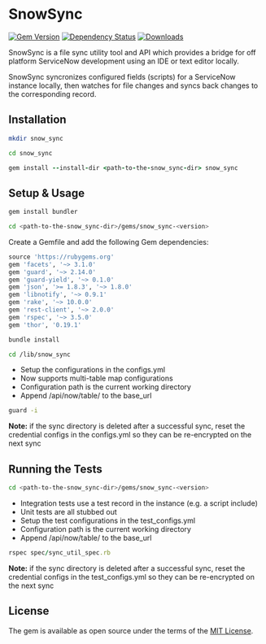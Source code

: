 # SnowSync

[![Gem Version](https://img.shields.io/badge/gem-v3.1.2-brightgreen.svg)](https://rubygems.org/gems/snow_sync) [![Dependency Status](https://img.shields.io/badge/dependencies-up--to--date-blue.svg)](https://rubygems.org/gems/snow_sync) [![Downloads](https://img.shields.io/badge/downloads-5k%2B-lightgrey.svg)](https://rubygems.org/gems/snow_sync)

SnowSync is a file sync utility tool and API which provides a bridge for off platform ServiceNow development using an IDE or text editor locally.

SnowSync syncronizes configured fields (scripts) for a ServiceNow instance locally, then watches for file changes and syncs back changes to the corresponding record.

## Installation

```bash
mkdir snow_sync
```

```bash
cd snow_sync
```

```ruby
gem install --install-dir <path-to-the-snow_sync-dir> snow_sync
```

## Setup & Usage

```ruby
gem install bundler
```

```bash
cd <path-to-the-snow_sync-dir>/gems/snow_sync-<version>
```

Create a Gemfile and add the following Gem dependencies:

```ruby
source 'https://rubygems.org'
gem 'facets', '~> 3.1.0'
gem 'guard', '~> 2.14.0'
gem 'guard-yield', '~> 0.1.0'
gem 'json', '>= 1.8.3', '~> 1.8.0'
gem 'libnotify', '~> 0.9.1'
gem 'rake', '~> 10.0.0'
gem 'rest-client', '~> 2.0.0'
gem 'rspec', '~> 3.5.0'
gem 'thor', '0.19.1'
```

```bash
bundle install
```

```bash
cd /lib/snow_sync
```

* Setup the configurations in the configs.yml
* Now supports multi-table map configurations
* Configuration path is the current working directory
* Append /api/now/table/ to the base_url

```bash
guard -i
```

**Note:** if the sync directory is deleted after a successful sync, reset the credential configs in the configs.yml so they can be re-encrypted on the next sync


## Running the Tests

```bash
cd <path-to-the-snow_sync-dir>/gems/snow_sync-<version>
```

* Integration tests use a test record in the instance (e.g. a script include)
* Unit tests are all stubbed out
* Setup the test configurations in the test_configs.yml
* Configuration path is the current working directory
* Append /api/now/table/ to the base_url

```ruby
rspec spec/sync_util_spec.rb
```

**Note:** if the sync directory is deleted after a successful sync, reset the credential configs in the test_configs.yml so they can be re-encrypted on the next sync

## License

The gem is available as open source under the terms of the [MIT License](http://opensource.org/licenses/MIT).
